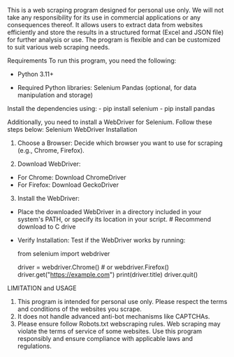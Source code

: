 This is a web scraping program designed for personal use only. We will not take any responsibility for its use in commercial applications or any consequences thereof.
It allows users to extract data from websites efficiently and store the results in a structured format (Excel and JSON file) for further analysis or use. 
The program is flexible and can be customized to suit various web scraping needs.

Requirements
To run this program, you need the following:

- Python 3.11+

- Required Python libraries:
    Selenium
    Pandas (optional, for data manipulation and storage)

Install the dependencies using:
    - pip install selenium
    - pip install pandas

Additionally, you need to install a WebDriver for Selenium. Follow these steps below:
Selenium WebDriver Installation

1. Choose a Browser: Decide which browser you want to use for scraping (e.g., Chrome, Firefox).

2. Download WebDriver:
  - For Chrome: Download ChromeDriver
  - For Firefox: Download GeckoDriver

3. Install the WebDriver:
  - Place the downloaded WebDriver in a directory included in your system's PATH, or specify its location in your script. # Recommend download to C drive
  - Verify Installation: Test if the WebDriver works by running:

    from selenium import webdriver

    driver = webdriver.Chrome()  # or webdriver.Firefox()
    driver.get("https://example.com")
    print(driver.title)
    driver.quit()

LIMITATION and USAGE
1. This program is intended for personal use only. Please respect the terms and conditions of the websites you scrape.
2. It does not handle advanced anti-bot mechanisms like CAPTCHAs.
3. Please ensure follow Robots.txt webscraping rules. Web scraping may violate the terms of service of some websites. Use this program responsibly and ensure compliance with applicable laws and regulations.
